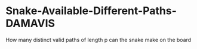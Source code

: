 # Snake-Available-Different-Paths-DAMAVIS
 How many distinct valid paths of length p can the snake make on the board
